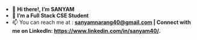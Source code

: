 - 👋 **Hi there!, I’m SANYAM**
- 👀 **I’m a Full Stack CSE Student**
- 📫 You can reach me at : **sanyamnarang40@gmail.com | Connect with me on LinkedIn: https://www.linkedin.com/in/sanyam40/.**


